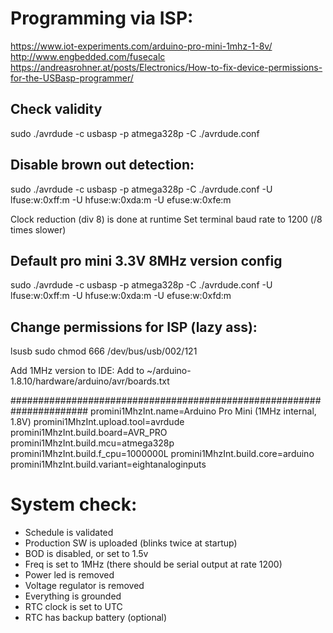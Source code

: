 # Programming via ISP:

https://www.iot-experiments.com/arduino-pro-mini-1mhz-1-8v/
http://www.engbedded.com/fusecalc
https://andreasrohner.at/posts/Electronics/How-to-fix-device-permissions-for-the-USBasp-programmer/

## Check validity
sudo ./avrdude -c usbasp -p atmega328p -C ./avrdude.conf

## Disable brown out detection:
sudo ./avrdude -c usbasp -p atmega328p -C ./avrdude.conf -U lfuse:w:0xff:m -U hfuse:w:0xda:m -U efuse:w:0xfe:m 

Clock reduction (div 8) is done at runtime 
Set terminal baud rate to 1200 (/8 times slower)

## Default pro mini 3.3V 8MHz version config 
sudo ./avrdude -c usbasp -p atmega328p -C ./avrdude.conf -U lfuse:w:0xff:m -U hfuse:w:0xda:m -U efuse:w:0xfd:m 

## Change permissions for ISP (lazy ass):
lsusb
sudo chmod 666 /dev/bus/usb/002/121

Add 1MHz version to IDE:
Add  to 
~/arduino-1.8.10/hardware/arduino/avr/boards.txt

######################################################################
promini1MhzInt.name=Arduino Pro Mini (1MHz internal, 1.8V)
promini1MhzInt.upload.tool=avrdude
promini1MhzInt.build.board=AVR_PRO
promini1MhzInt.build.mcu=atmega328p
promini1MhzInt.build.f_cpu=1000000L
promini1MhzInt.build.core=arduino
promini1MhzInt.build.variant=eightanaloginputs


# System check:
- Schedule is validated
- Production SW is uploaded (blinks twice at startup)
- BOD is disabled, or set to 1.5v
- Freq is set to 1MHz (there should be serial output at rate 1200)
- Power led is removed
- Voltage regulator is removed
- Everything is grounded
- RTC clock is set to UTC
- RTC has backup battery (optional)
